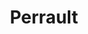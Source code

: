 ---
title: Perrault
layout: about
permalink: /perrault.html
# include CollectionBuilder info at bottom
# credits: true
# Edit the markdown on in this file to describe your collection
# Look in _includes/feature for options to easily add features to the page
---